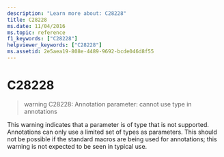 ```yaml
---
description: "Learn more about: C28228"
title: C28228
ms.date: 11/04/2016
ms.topic: reference
f1_keywords: ["C28228"]
helpviewer_keywords: ["C28228"]
ms.assetid: 2e5aea19-808e-4489-9692-bcde046d8f55
---
```

# C28228

> warning C28228: Annotation parameter: cannot use type in annotations

This warning indicates that a parameter is of type that is not supported. Annotations can only use a limited set of types as parameters. This should not be possible if the standard macros are being used for annotations; this warning is not expected to be seen in typical use.
